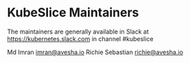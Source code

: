 # KubeSlice Maintainers 
The maintainers are generally available in Slack at https://kubernetes.slack.com in channel #kubeslice

Md Imran imran@avesha.io
Richie Sebastian richie@avesha.io

